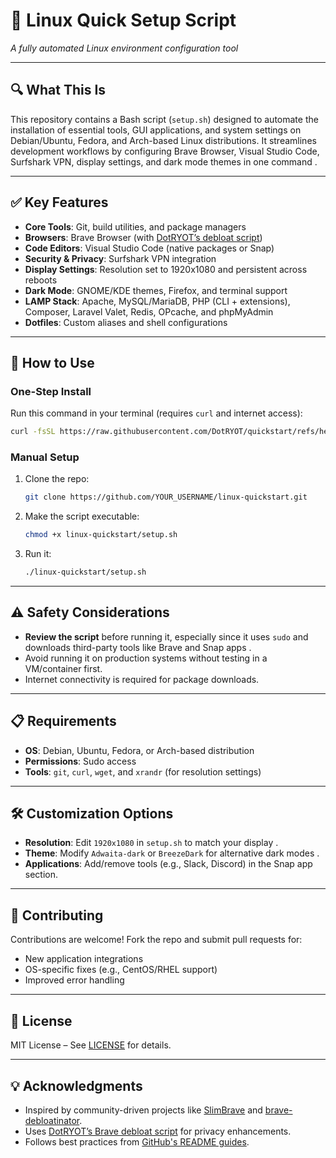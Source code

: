 # 🐧 Linux Quick Setup Script  
*A fully automated Linux environment configuration tool*  

---

## 🔍 What This Is  
This repository contains a Bash script (`setup.sh`) designed to automate the installation of essential tools, GUI applications, and system settings on Debian/Ubuntu, Fedora, and Arch-based Linux distributions. It streamlines development workflows by configuring Brave Browser, Visual Studio Code, Surfshark VPN, display settings, and dark mode themes in one command .  

---

## ✅ Key Features  
- **Core Tools**: Git, build utilities, and package managers  
- **Browsers**: Brave Browser (with [DotRYOT’s debloat script](https://github.com/DotRYOT/fast-brave-debloat))   
- **Code Editors**: Visual Studio Code (native packages or Snap)  
- **Security & Privacy**: Surfshark VPN integration  
- **Display Settings**: Resolution set to 1920x1080 and persistent across reboots  
- **Dark Mode**: GNOME/KDE themes, Firefox, and terminal support  
- **LAMP Stack**: Apache, MySQL/MariaDB, PHP (CLI + extensions), Composer, Laravel Valet, Redis, OPcache, and phpMyAdmin   
- **Dotfiles**: Custom aliases and shell configurations  

---

## 🚀 How to Use  
### One-Step Install  
Run this command in your terminal (requires `curl` and internet access):  
```bash
curl -fsSL https://raw.githubusercontent.com/DotRYOT/quickstart/refs/heads/main/setup.sh | bash
```

### Manual Setup  
1. Clone the repo:  
   ```bash
   git clone https://github.com/YOUR_USERNAME/linux-quickstart.git
   ```
2. Make the script executable:  
   ```bash
   chmod +x linux-quickstart/setup.sh
   ```
3. Run it:  
   ```bash
   ./linux-quickstart/setup.sh
   ```

---

## ⚠️ Safety Considerations  
- **Review the script** before running it, especially since it uses `sudo` and downloads third-party tools like Brave and Snap apps .  
- Avoid running it on production systems without testing in a VM/container first.  
- Internet connectivity is required for package downloads.  

---

## 📋 Requirements  
- **OS**: Debian, Ubuntu, Fedora, or Arch-based distribution  
- **Permissions**: Sudo access  
- **Tools**: `git`, `curl`, `wget`, and `xrandr` (for resolution settings)  

---

## 🛠️ Customization Options  
- **Resolution**: Edit `1920x1080` in `setup.sh` to match your display .  
- **Theme**: Modify `Adwaita-dark` or `BreezeDark` for alternative dark modes .  
- **Applications**: Add/remove tools (e.g., Slack, Discord) in the Snap app section.  

---

## 🤝 Contributing  
Contributions are welcome! Fork the repo and submit pull requests for:  
- New application integrations  
- OS-specific fixes (e.g., CentOS/RHEL support)  
- Improved error handling  

---

## 📄 License  
MIT License – See [LICENSE](LICENSE) for details.  

---

## 💡 Acknowledgments  
- Inspired by community-driven projects like [SlimBrave](https://github.com/ltx0101/SlimBrave) and [brave-debloatinator](https://github.com/MulesGaming/brave-debloatinator).  
- Uses [DotRYOT’s Brave debloat script](https://github.com/DotRYOT/fast-brave-debloater) for privacy enhancements.  
- Follows best practices from [GitHub's README guides](https://docs.github.com/en/repositories/managing-your-repositorys-settings-and-features/customizing-your-repository/about-readmes).